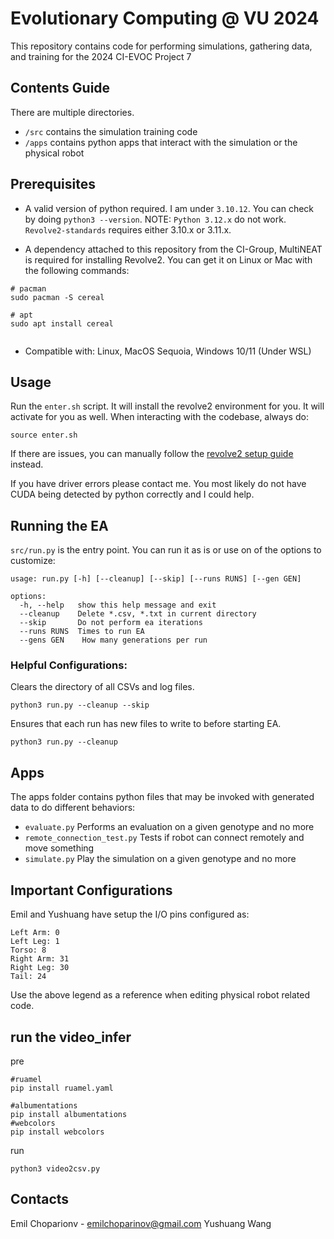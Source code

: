 # Evolutionary Computing @ VU 2024
This repository contains code for performing simulations, gathering data, and training for the 2024 CI-EVOC Project 7

## Contents Guide
There are multiple directories. 
- `/src` contains the simulation training code
- `/apps` contains python apps that interact with the simulation or the physical robot

## Prerequisites
- A valid version of python required. I am under `3.10.12`. You can check by doing `python3 --version`. NOTE: `Python 3.12.x` do not work. `Revolve2-standards` requires either 3.10.x or 3.11.x.

- A dependency attached to this repository from the CI-Group, MultiNEAT is required for installing
  Revolve2. You can get it on Linux or Mac with the following commands:
```
# pacman
sudo pacman -S cereal

# apt
sudo apt install cereal


```

- Compatible with: Linux, MacOS Sequoia, Windows 10/11 (Under WSL)

## Usage
Run the `enter.sh` script. It will install the revolve2 environment for you. It will activate for you as well. When interacting with the codebase, always do:

```
source enter.sh
```

If there are issues, you can manually follow the [revolve2 setup guide](https://ci-group.github.io/revolve2/installation/index.html#prerequisites) instead.

If you have driver errors please contact me. You most likely do not have CUDA being detected by python correctly and I could help.

## Running the EA
`src/run.py` is the entry point. You can run it as is or use on of the options to customize:

```
usage: run.py [-h] [--cleanup] [--skip] [--runs RUNS] [--gen GEN]

options:
  -h, --help   show this help message and exit
  --cleanup    Delete *.csv, *.txt in current directory
  --skip       Do not perform ea iterations
  --runs RUNS  Times to run EA
  --gens GEN    How many generations per run
```

### Helpful Configurations:
Clears the directory of all CSVs and log files.
```
python3 run.py --cleanup --skip
```

Ensures that each run has new files to write to before starting EA.
```
python3 run.py --cleanup
```

## Apps
The apps folder contains python files that may be invoked with generated data to
do different behaviors:
- `evaluate.py` Performs an evaluation on a given genotype and no more
- `remote_connection_test.py` Tests if robot can connect remotely and move something
- `simulate.py` Play the simulation on a given genotype and no more 

## Important Configurations
Emil and Yushuang have setup the I/O pins configured as:

```
Left Arm: 0
Left Leg: 1
Torso: 8
Right Arm: 31
Right Leg: 30
Tail: 24
```

Use the above legend as a reference when editing physical robot related code.

## run the video_infer 
pre
```
#ruamel
pip install ruamel.yaml

#albumentations
pip install albumentations
#webcolors
pip install webcolors

```

run
```
python3 video2csv.py
```


## Contacts
Emil Choparionv - emilchoparinov@gmail.com 
Yushuang Wang
